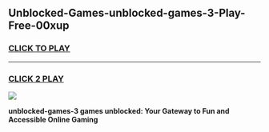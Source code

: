 
## Unblocked-Games-unblocked-games-3-Play-Free-00xup
<h3>
<a href="https://premium76.site?title=unblocked-games-3&ref=15A">CLICK TO PLAY</a></h3>
<hr>

<h3>
<a href="https://premium76.site?title=unblocked-games-3&ref=15A">CLICK 2 PLAY</a>
  
</h3>

<a href="https://premium76.site?title=unblocked-games-3&ref=15A"><img src="https://clearcache.store/games.png"></a>


**unblocked-games-3 games unblocked: Your Gateway to Fun and Accessible Online Gaming**

